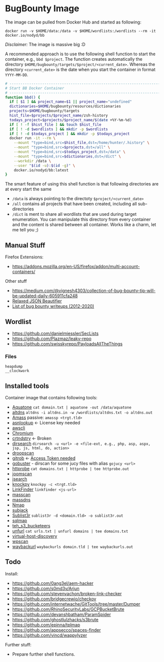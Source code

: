 # BugBounty Image

The image can be pulled from Docker Hub and started as following:
```
docker run -v $HOME/data:/data -v $HOME/wordlists:/wordlists --rm -it docker.io/nodyd/bb
``` 

*Disclaimer:* The image is massive big :D

A recommended approach is to use the following shell function to start the container, e.g., `bbd $project`. The function creates automatically the directory `$HOME/bugbounty/targets/$project/<current_date>`. Whereas the directory `<current_date>` is the date when you start the container in format `YYYY-MM-DD`. 
```bash
# --------------------------------------------------------------------------------------------------------------------------
# Start BB Docker Container
# --------------------------------------------------------------------------------------------------------------------------
function bbd() {
  if [ $1 ] && project_name=$1 || project_name="undefined"
  dictionaries=$HOME/bugbounty/resources/dictionaries
  projects=$HOME/bugbounty/targets
  hist_file=$projects/$project_name/zsh-history
  todays_project=$projects/$project_name/$(date +%Y-%m-%d)
  if [ ! -f $hist_file ] && touch $hist_file
  if [ ! -d $wordlists ] && mkdir -p $wordlists
  if [ ! -d $todays_project ] && mkdir -p $todays_project
  docker run -it --rm \
    --mount "type=bind,src=$hist_file,dst=/home/hunter/.history" \
    --mount "type=bind,src=$projects,dst=/all" \
    --mount "type=bind,src=$todays_project,dst=/data" \
    --mount "type=bind,src=$dictionaries,dst=/dict" \
    --workdir /data \
    --user "$(id -u):$(id -g)" \
    docker.io/nodyd/bb:latest
}

```

The smart feature of using this shell function is that following directories are at every start the same
- `/data` is always pointing to the directoty `$project/<current_date>`
- `/all` contains all projects that have been created, including all sub-directories
- `/dict` is ment to share all wordlists that are used during target enumeration. You can manipulate this directory from every container and the content is shared between all container. Works like a charm, let me tell you ;)


## Manual Stuff

Firefox Extensions:

- https://addons.mozilla.org/en-US/firefox/addon/multi-account-containers/

Other stuff

- https://medium.com/@vignesh4303/collection-of-bug-bounty-tip-will-be-updated-daily-605911cfa248
- [Relaxed JSON Beautifier](https://beautifier.io/)
- [List of bug bounty writeups (2012-2020)](https://pentester.land/list-of-bug-bounty-writeups.html)

## Wordlist

- https://github.com/danielmiessler/SecLists
- https://github.com/Plazmaz/leaky-repo
- https://github.com/swisskyrepo/PayloadsAllTheThings

### Files
```
heapdump
__clockwork
```

## Installed tools

Container image that contains following tools:

- [Aquatone](https://github.com/michenriksen/aquatone) `cat domain.txt | aquatone -out /data/aquatone`
- [altdns](https://github.com/infosec-au/altdns) `altdns -i altdns.in -w /wordlists/altdns.txt -o altdns.out`
- [Amass](https://github.com/OWASP/Amass) passive: `amassp <trgt.tld>`
- [asnlookup](https://github.com/yassineaboukir/Asnlookup) <- License key needed
- [awscli](https://github.com/aws/aws-cli)
- [Chromium](https://www.chromium.org/)
- [crtndstry](https://github.com/nahamsec/crtndstry) <- Broken
- [dirsearch](https://github.com/maurosoria/dirsearch) `dirsearch -u <url> -e <file-ext, e.g., php, asp, aspx, jsp, js, html, do, action>`
- [droopscan](https://github.com/droope/droopescan)
- [gitrob](https://github.com/michenriksen/gitrob) <- [Access Token needed](https://github.com/michenriksen/gitrob#github-access-token)
- [gobuster](https://github.com/OJ/gobuster) - dirscan for some jucy files with alias `gojucy <url>`
- [httprobe](https://github.com/tomnomnom/httprobe) `cat domains.txt | httprobe | tee httprobe.out`
- [joomscan](https://github.com/rezasp/joomscan)
- [jsearch](https://github.com/incogbyte/jsearch)
- [knockpy](https://github.com/guelfoweb/knock) `knockpy -c <trgt.tld>`
- [LinkFinder](https://github.com/GerbenJavado/LinkFinder) `linkfinder <js-url>`
- [masscan](https://github.com/robertdavidgraham/masscan)
- [massdns](https://github.com/blechschmidt/massdns)
- [Nmap](https://nmap.org/)
- [subjack](https://github.com/haccer/subjack)
- [Sublist3r](https://github.com/aboul3la/Sublist3r) `sublist3r -d <domain.tld> -o sublist3r.out`
- [sqlmap](https://github.com/sqlmapproject/sqlmap)
- [teh_s3_bucketeers](https://github.com/tomdev/teh_s3_bucketeers)
- [unfurl](https://github.com/tomnomnom/unfurl) `cat urls.txt | unfurl domains | tee domains.txt`
- [virtual-host-discovery](https://github.com/jobertabma/virtual-host-discovery)
- [wpscan](https://github.com/wpscanteam/wpscan)
- [waybackurl](https://github.com/tomnomnom/waybackurls) `waybackurls domain.tld | tee waybackurls.out`


## Todo

Install:
- https://github.com/0ang3el/aem-hacker
- https://github.com/s0md3v/Arjun
- https://github.com/stevenvachon/broken-link-checker
- https://github.com/bridgecrewio/checkov
- https://github.com/internetwache/GitTools/tree/master/Dumper
- https://github.com/RhinoSecurityLabs/GCPBucketBrute
- https://github.com/devanshbatham/ParamSpider
- https://github.com/ghostlulzhacks/s3brute
- https://github.com/epinna/tplmap
- https://github.com/appsecco/spaces-finder	
- https://github.com/vincd/wappylyzer


Further stuff:

- Prepare further shell functions.

